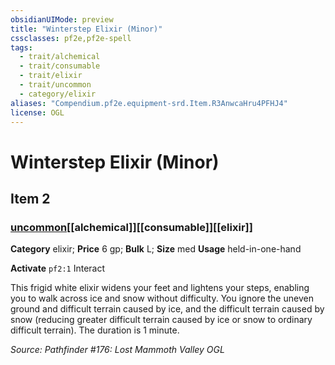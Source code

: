 ```yaml
---
obsidianUIMode: preview
title: "Winterstep Elixir (Minor)"
cssclasses: pf2e,pf2e-spell
tags:
  - trait/alchemical
  - trait/consumable
  - trait/elixir
  - trait/uncommon
  - category/elixir
aliases: "Compendium.pf2e.equipment-srd.Item.R3AnwcaHru4PFHJ4"
license: OGL
---
```

# Winterstep Elixir (Minor)
## Item 2
### [uncommon](uncommon "Uncommon Rarity Trait")[[alchemical]][[consumable]][[elixir]]

**Category** elixir; 
**Price** 6 gp; 
**Bulk** L; **Size** med
**Usage** held-in-one-hand

**Activate** `pf2:1` Interact

This frigid white elixir widens your feet and lightens your steps, enabling you to walk across ice and snow without difficulty. You ignore the uneven ground and difficult terrain caused by ice, and the difficult terrain caused by snow (reducing greater difficult terrain caused by ice or snow to ordinary difficult terrain). The duration is 1 minute.

*Source: Pathfinder #176: Lost Mammoth Valley*
*OGL*
